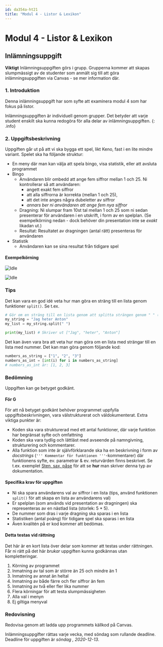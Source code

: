 ```yaml
---
id: da354a-ht21
title: "Modul 4 - Listor & Lexikon"
---
```


# Modul 4 - Listor & Lexikon

## Inlämningsuppgift

**Viktigt** Inlämningsuppgiften görs i grupp. Grupperna kommer att skapas slumpmässigt av de studenter som anmält sig till att göra inlämningsuppgiften via Canvas - se mer information där.

### 1. Introduktion

Denna inlämningsuppgift har som syfte att examinera modul 4 som har fokus på listor.

Inlämningsuppgiften är individuell genom grupper. Det betyder att varje student enskilt ska kunna redogöra för alla delar av inlämningsuppgiften.
{: .info}

### 2. Uppgiftsbeskrivning

Uppgiften går ut på att vi ska bygga ett spel, likt Keno, fast i en lite mindre variant. Spelet ska ha följande struktur:

- En meny där man kan välja att spela bingo, visa statistik, eller att avsluta programmet
- Bingo
    - Användaren blir ombedd att ange fem siffror mellan 1 och 25. Ni kontrollerar så att användaren:
        - angett exakt fem siffror
        - att alla siffrorna är korrekta (mellan 1 och 25),
        - att det inte anges några dubeletter av siffror
        - *annars ber ni användaren att ange fem nya siffror*
    - Dragning: Ni slumpar fram 10st tal mellan 1 och 25 som ni sedan presenterar för användaren i en utskrift, i form av en spelplan. (Se exempelkörning nedan - dock behöver din presentation inte se *exakt* likadan ut.)
    - Resultat: Resultatet av dragningen (antal rätt) presenteras för användaren
- Statistik
    - Användaren kan se sina resultat från tidigare spel

#### Exempelkörning

![Idle](../images/a-idle.png)

![Idle](../images/a-idle2.png)

### Tips

Det kan vara en god idé veta hur man göra en sträng till en lista genom funktioner `split()`. Se t.ex.
```python
# Gör om en sträng till en lista genom att splitta strängen genom " " (ett mellanslag)
my_string = "Jag heter Anton"
my_list = my_string.split(" ")

print(my_list) # Skriver ut ["Jag", "heter", "Anton"]
```

Det kan även vara bra att veta hur man göra om en lista med strängar till en lista med nummer. Det kan man göra genom följande kod:
```python
numbers_as_string = ["1", "2", "3"]
numbers_as_int = [int(i) for i in numbers_as_string]
# numbers_as_int är: [1, 2, 3]
```

### Bedömning

Uppgiften kan ge betyget godkänt.

#### För G

För att nå betyget godkänt behöver programmet uppfylla uppgiftsbeskrivningen, vara välstrukturerat och väldokumenterat. Extra viktiga punkter är:

- Koden ska vara strukturerad med ett antal funktioner, där varje funktion har begränsat syfte och omfattning
- Koden ska vara tydlig och lättläst med avseende på namngivning, strukturering och kommentarer.
- Alla funktion som inte är självförklarande ska ha en beskrivning i form av _docstrings_ (`''' Kommentar för funktionen '''`-kommentarer) där funktionens syfte, ev. parametrar & ev. returvärden finns beskrivet. Se t.ex. exemplet [Sten, sax, påse](http://localhost:4000/resurser/da354a/3-iteration-och-selektion/lecture-2/#sten-sax-p%C3%A5se-eller-gr%C3%A4vskopa) för att se **hur** man skriver denna typ av dokumentation.

#### Specifika krav för uppgiften

- Ni ska spara användarens val av siffror i en lista (tips, använd funktionen `split()` för att skapa en lista av användarens val)
- Er spelplan (som används vid presentation av dragningen) ska representeras av en nästlad lista (storlek: 5 * 5).
- De nummer som dras i varje dragning ska sparas i en lista
- Statistiken (antal poäng) för tidigare spel ska sparas i en lista
- Även kvalitén på er kod kommer att bedömas.

#### Detta testas vid rättning

Det här är en kort lista över delar som kommer att testas under rättningen. Får ni rätt på det här *brukar* uppgiften kunna godkännas utan kompletteringar.

1. Körning av programmet
2. Inmatning av tal som är större än 25 och mindre än 1
3. Inmatning av annat än heltal
4. Inmatning av både färre och fler siffror än fem
5. Inmatning av två eller fler lika nummer
6. Flera körningar för att testa slumpmässigheten
7. Alla val i menyn
8. Ej giltiga menyval

### Redovisning

Redovisa genom att ladda upp programmets källkod på Canvas.

Inlämningsuppgifter rättas varje vecka, med söndag som rullande deadline. Deadline för uppgiften är _söndag , 2020-12-13_.